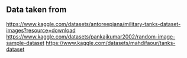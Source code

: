 ## Data taken from
https://www.kaggle.com/datasets/antoreepjana/military-tanks-dataset-images?resource=download
https://www.kaggle.com/datasets/pankajkumar2002/random-image-sample-dataset
https://www.kaggle.com/datasets/mahdifaour/tanks-dataset
